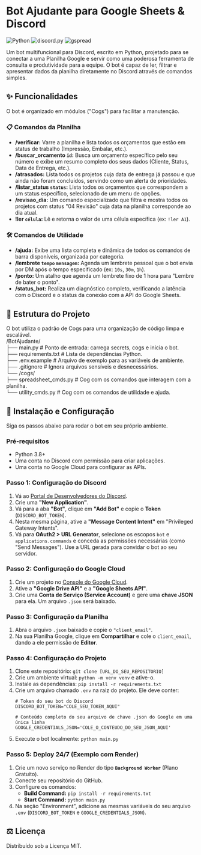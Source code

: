 # Bot Ajudante para Google Sheets & Discord

![Python](https://img.shields.io/badge/Python-3.10-blue?style=for-the-badge&logo=python)
![discord.py](https://img.shields.io/badge/discord.py-2.3-7289DA?style=for-the-badge&logo=discord)
![gspread](https://img.shields.io/badge/gspread-5.12-0F9D58?style=for-the-badge)

Um bot multifuncional para Discord, escrito em Python, projetado para se conectar a uma Planilha Google e servir como uma poderosa ferramenta de consulta e produtividade para a equipe. O bot é capaz de ler, filtrar e apresentar dados da planilha diretamente no Discord através de comandos simples.

## ✨ Funcionalidades

O bot é organizado em módulos ("Cogs") para facilitar a manutenção.

### 📋 Comandos da Planilha
-   **/verificar:** Varre a planilha e lista todos os orçamentos que estão em status de trabalho (Impressão, Embalar, etc.).
-   **/buscar\_orcamento `id`:** Busca um orçamento específico pelo seu número e exibe um resumo completo dos seus dados (Cliente, Status, Data de Entrega, etc.).
-   **/atrasados:** Lista todos os projetos cuja data de entrega já passou e que ainda não foram concluídos, servindo como um alerta de prioridades.
-   **/listar\_status `status`:** Lista todos os orçamentos que correspondem a um status específico, selecionado de um menu de opções.
-   **/revisao\_dia:** Um comando especializado que filtra e mostra todos os projetos com status "04 Revisão" cuja data na planilha corresponde ao dia atual.
-   **!ler `célula`:** Lê e retorna o valor de uma célula específica (ex: `!ler A1`).

### 🛠️ Comandos de Utilidade
-   **/ajuda:** Exibe uma lista completa e dinâmica de todos os comandos de barra disponíveis, organizada por categoria.
-   **/lembrete `tempo` `mensagem`:** Agenda um lembrete pessoal que o bot envia por DM após o tempo especificado (ex: `10s`, `30m`, `1h`).
-   **/ponto:** Um atalho que agenda um lembrete fixo de 1 hora para "Lembre de bater o ponto".
-   **/status\_bot:** Realiza um diagnóstico completo, verificando a latência com o Discord e o status da conexão com a API do Google Sheets.

## 📂 Estrutura do Projeto

O bot utiliza o padrão de Cogs para uma organização de código limpa e escalável.
</br>/BotAjudante/<br>
├── main.py                 # Ponto de entrada: carrega secrets, cogs e inicia o bot. </br>
├── requirements.txt        # Lista de dependências Python.<br>
├── .env.example            # Arquivo de exemplo para as variáveis de ambiente.<br>
├── .gitignore              # Ignora arquivos sensíveis e desnecessários.<br>
└── /cogs/<br>
├── spreadsheet_cmds.py # Cog com os comandos que interagem com a planilha.<br>
└── utility_cmds.py     # Cog com os comandos de utilidade e ajuda.<br>


## 🚀 Instalação e Configuração

Siga os passos abaixo para rodar o bot em seu próprio ambiente.

### Pré-requisitos
-   Python 3.8+
-   Uma conta no Discord com permissão para criar aplicações.
-   Uma conta no Google Cloud para configurar as APIs.

### Passo 1: Configuração do Discord
1.  Vá ao [Portal de Desenvolvedores do Discord](https://discord.com/developers/applications).
2.  Crie uma **"New Application"**.
3.  Vá para a aba **"Bot"**, clique em **"Add Bot"** e copie o **Token** (`DISCORD_BOT_TOKEN`).
4.  Nesta mesma página, ative a **"Message Content Intent"** em "Privileged Gateway Intents".
5.  Vá para **OAuth2 > URL Generator**, selecione os escopos `bot` e `applications.commands` e conceda as permissões necessárias (como "Send Messages"). Use a URL gerada para convidar o bot ao seu servidor.

### Passo 2: Configuração do Google Cloud
1.  Crie um projeto no [Console do Google Cloud](https://console.cloud.google.com/).
2.  Ative a **"Google Drive API"** e a **"Google Sheets API"**.
3.  Crie uma **Conta de Serviço (Service Account)** e gere uma **chave JSON** para ela. Um arquivo `.json` será baixado.

### Passo 3: Configuração da Planilha
1.  Abra o arquivo `.json` baixado e copie o `"client_email"`.
2.  Na sua Planilha Google, clique em **Compartilhar** e cole o `client_email`, dando a ele permissão de **Editor**.

### Passo 4: Configuração do Projeto
1.  Clone este repositório: `git clone [URL_DO_SEU_REPOSITORIO]`
2.  Crie um ambiente virtual: `python -m venv venv` e ative-o.
3.  Instale as dependências: `pip install -r requirements.txt`
4.  Crie um arquivo chamado `.env` na raiz do projeto. Ele deve conter:
    ```
    # Token do seu bot do Discord
    DISCORD_BOT_TOKEN="COLE_SEU_TOKEN_AQUI"

    # Conteúdo completo do seu arquivo de chave .json do Google em uma única linha
    GOOGLE_CREDENTIALS_JSON='COLE_O_CONTEUDO_DO_SEU_JSON_AQUI'
    ```
5.  Execute o bot localmente: `python main.py`

### Passo 5: Deploy 24/7 (Exemplo com Render)
1.  Crie um novo serviço no Render do tipo **`Background Worker`** (Plano Gratuito).
2.  Conecte seu repositório do GitHub.
3.  Configure os comandos:
    -   **Build Command:** `pip install -r requirements.txt`
    -   **Start Command:** `python main.py`
4.  Na seção "Environment", adicione as mesmas variáveis do seu arquivo `.env` (`DISCORD_BOT_TOKEN` e `GOOGLE_CREDENTIALS_JSON`).

## ⚖️ Licença
Distribuído sob a Licença MIT.
